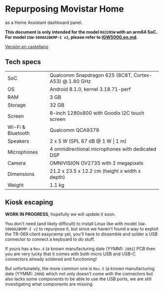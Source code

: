 # Repurposing Movistar Home

as a Home Assistant dashboard panel.

**This document is only intended for the model `RG3205W` with an arm64 SoC. For model `IGW-5000A2BKMP-I v2`, please refer to [IGW5000.en.md](IGW5000.en.md).**

[Versión en castellano](RG3205W.es.md)

## Tech specs

| | |
| --- | --- |
| SoC | Qualcomm Snapdragon 625 (8C8T, Cortex-A53) @ 1.80 GHz |
| OS | Android 8.1.0, kernel 3.18.71-perf |
| RAM | 3 GB |
| Storage | 32 GB |
| Screen | 8-inch 1280x800 with Goodix I2C touch screen |
| Wi-Fi & Bluetooth | Qualcomm QCA9379 |
| Speakers | 2 x 5 W (SPL 87 dB @ 1 W \| 1 m) |
| Microphones | 4 omnidirectional microphones with dedicated DSP |
| Camera | OMNIVISION OV2735 with 2 megapixels |
| Dimensions | 21.2 x 23.5 x 12.2 cm (height x width x depth) |
| Weight | 1.1 kg |

## Kiosk escaping

**WORK IN PROGRESS**, hopefully we will update it soon.

You don't need (and likely difficult) to install Linux like with model `IGW-5000A2BKMP-I v2` to repurpose it, but since we haven't found a way to exploit the TR-069 client easycwmp yet, you'll have to dissemble and solder a USB connector to connect a keyboard to do stuff.

If yours has a `Rev.4` (a known manufacturing date (YYMM): `2001`) PCB then you are very lucky that it comes with both micro USB and USB-C connectors already soldered and functioning!

But unfortunately, the more common one is `Rev.5` (a known manufacturing date (YYMM): `2008`) which not only doesn't come with the connectors but also lacks some components to be able to use the USB ports, we are still investigating what components are missing.

